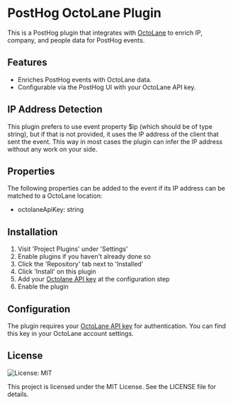 # PostHog OctoLane Plugin

This is a PostHog plugin that integrates with [OctoLane](https://www.octolane.com) to enrich IP, company, and people data for PostHog events.

## Features
- Enriches PostHog events with OctoLane data.
- Configurable via the PostHog UI with your OctoLane API key.

## IP Address Detection

This plugin prefers to use event property $ip (which should be of type string), but if that is not provided, it uses the IP address of the client that sent the event. This way in most cases the plugin can infer the IP address without any work on your side.

## Properties

The following properties can be added to the event if its IP address can be matched to a OctoLane location:

- octolaneApiKey: string

## Installation

1. Visit 'Project Plugins' under 'Settings'
2. Enable plugins if you haven't already done so
3. Click the 'Repository' tab next to 'Installed'
4. Click 'Install' on this plugin
5. Add your [Octolane API key](https://app.octolane.com/settings) at the configuration step
5. Enable the plugin

## Configuration

The plugin requires your [OctoLane API key](https://app.octolane.com/settings) for authentication. You can find this key in your OctoLane account settings.

## License 

![License: MIT](https://img.shields.io/badge/License-MIT-red.svg?style=flat-square)

This project is licensed under the MIT License. See the LICENSE file for details.